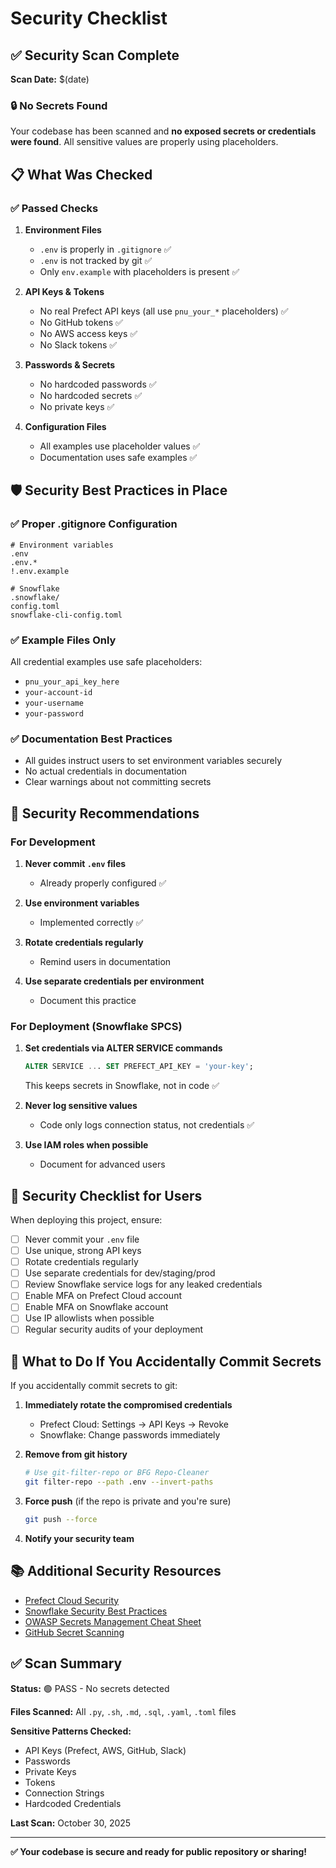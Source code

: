 # Security Checklist

## ✅ Security Scan Complete

**Scan Date:** $(date)

### 🔒 No Secrets Found

Your codebase has been scanned and **no exposed secrets or credentials were found**. All sensitive values are properly using placeholders.

## 📋 What Was Checked

### ✅ Passed Checks

1. **Environment Files**
   - `.env` is properly in `.gitignore` ✅
   - `.env` is not tracked by git ✅
   - Only `env.example` with placeholders is present ✅

2. **API Keys & Tokens**
   - No real Prefect API keys (all use `pnu_your_*` placeholders) ✅
   - No GitHub tokens ✅
   - No AWS access keys ✅
   - No Slack tokens ✅

3. **Passwords & Secrets**
   - No hardcoded passwords ✅
   - No hardcoded secrets ✅
   - No private keys ✅

4. **Configuration Files**
   - All examples use placeholder values ✅
   - Documentation uses safe examples ✅

## 🛡️ Security Best Practices in Place

### ✅ Proper .gitignore Configuration

```gitignore
# Environment variables
.env
.env.*
!.env.example

# Snowflake
.snowflake/
config.toml
snowflake-cli-config.toml
```

### ✅ Example Files Only

All credential examples use safe placeholders:
- `pnu_your_api_key_here`
- `your-account-id`
- `your-username`
- `your-password`

### ✅ Documentation Best Practices

- All guides instruct users to set environment variables securely
- No actual credentials in documentation
- Clear warnings about not committing secrets

## 🔐 Security Recommendations

### For Development

1. **Never commit `.env` files**
   - Already properly configured ✅

2. **Use environment variables**
   - Implemented correctly ✅

3. **Rotate credentials regularly**
   - Remind users in documentation

4. **Use separate credentials per environment**
   - Document this practice

### For Deployment (Snowflake SPCS)

1. **Set credentials via ALTER SERVICE commands**
   ```sql
   ALTER SERVICE ... SET PREFECT_API_KEY = 'your-key';
   ```
   This keeps secrets in Snowflake, not in code ✅

2. **Never log sensitive values**
   - Code only logs connection status, not credentials ✅

3. **Use IAM roles when possible**
   - Document for advanced users

## 📝 Security Checklist for Users

When deploying this project, ensure:

- [ ] Never commit your `.env` file
- [ ] Use unique, strong API keys
- [ ] Rotate credentials regularly
- [ ] Use separate credentials for dev/staging/prod
- [ ] Review Snowflake service logs for any leaked credentials
- [ ] Enable MFA on Prefect Cloud account
- [ ] Enable MFA on Snowflake account
- [ ] Use IP allowlists when possible
- [ ] Regular security audits of your deployment

## 🚨 What to Do If You Accidentally Commit Secrets

If you accidentally commit secrets to git:

1. **Immediately rotate the compromised credentials**
   - Prefect Cloud: Settings → API Keys → Revoke
   - Snowflake: Change passwords immediately

2. **Remove from git history**
   ```bash
   # Use git-filter-repo or BFG Repo-Cleaner
   git filter-repo --path .env --invert-paths
   ```

3. **Force push** (if the repo is private and you're sure)
   ```bash
   git push --force
   ```

4. **Notify your security team**

## 📚 Additional Security Resources

- [Prefect Cloud Security](https://docs.prefect.io/latest/cloud/users/api-keys/)
- [Snowflake Security Best Practices](https://docs.snowflake.com/en/user-guide/security-best-practices)
- [OWASP Secrets Management Cheat Sheet](https://cheatsheetseries.owasp.org/cheatsheets/Secrets_Management_Cheat_Sheet.html)
- [GitHub Secret Scanning](https://docs.github.com/en/code-security/secret-scanning/about-secret-scanning)

## ✅ Scan Summary

**Status:** 🟢 PASS - No secrets detected

**Files Scanned:** All `.py`, `.sh`, `.md`, `.sql`, `.yaml`, `.toml` files

**Sensitive Patterns Checked:**
- API Keys (Prefect, AWS, GitHub, Slack)
- Passwords
- Private Keys
- Tokens
- Connection Strings
- Hardcoded Credentials

**Last Scan:** October 30, 2025

---

**✅ Your codebase is secure and ready for public repository or sharing!**


